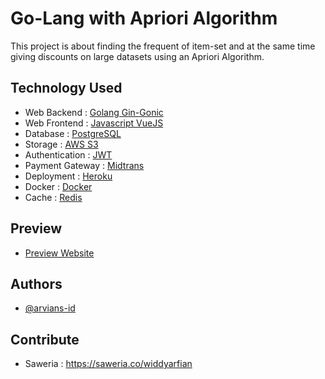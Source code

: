 
# Go-Lang with Apriori Algorithm

This project is about finding the frequent of item-set and 
at the same time giving discounts on large datasets using an Apriori Algorithm.


## Technology Used

 - Web Backend : [Golang Gin-Gonic](https://gin-gonic.com)
 - Web Frontend : [Javascript VueJS](https://vuejs.org)
 - Database : [PostgreSQL](https://www.postgresql.org)
 - Storage : [AWS S3](https://aws.amazon.com/id/s3/)
 - Authentication : [JWT](https://github.com/dgrijalva/jwt-go)
 - Payment Gateway : [Midtrans](https://midtrans.com)
 - Deployment : [Heroku](https://heroku.com)
 - Docker : [Docker](https://www.docker.com/)
 - Cache : [Redis](https://redis.io/)

## Preview

- [Preview Website](https://apriori-frontend.herokuapp.com)

## Authors

- [@arvians-id](https://www.github.com/arvians-id)

## Contribute

- Saweria : https://saweria.co/widdyarfian

